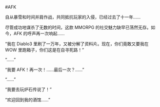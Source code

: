 #AFK

自从暴雪和时间并肩作战，共同抵抗玩家的入侵，已经过去了十一年……

尽管成功地谋杀了无数的时间，这款 MMORPG 的社交魅力缺早已荡然无存。如今，AFK 的呼声再一次响起……



“我在 Diablo3 里刷了一万年，又被分解了资料片。现在，你们竟敢又要我在 WOW 里跑箱子，你们这是在自寻死路！”

“……”

“我要 AFK！再一次！……最后一次？……”

“……”

“我要去玩炉石传说了！”

“欢迎回到我的酒馆……”




